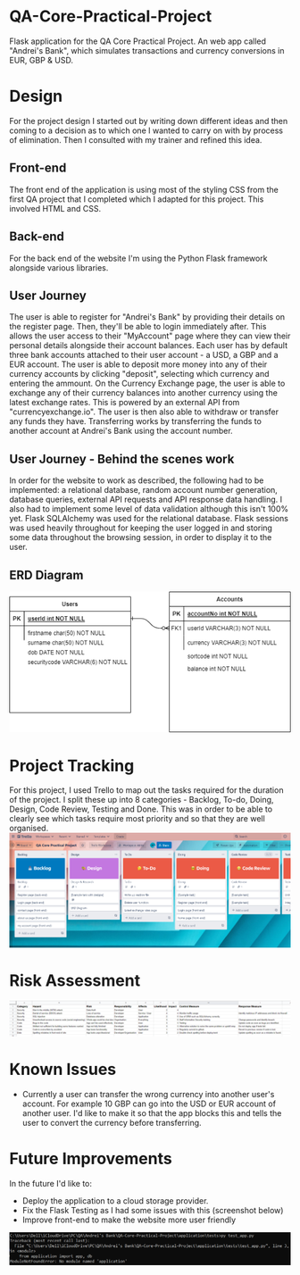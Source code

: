 # QA-Core-Practical-Project
Flask application for the QA Core Practical Project. An web app called "Andrei's Bank", which simulates transactions and currency conversions in EUR, GBP &amp; USD.

# Design
For the project design I started out by writing down different ideas and then coming to a decision as to which one I wanted to carry on with by process of elimination. Then I consulted with my trainer and refined this idea.

## Front-end
The front end of the application is using most of the styling CSS from the first QA project that I completed which I adapted for this project. This involved HTML and CSS.

## Back-end
For the back end of the website I'm using the Python Flask framework alongside various libraries.

## User Journey
The user is able to register for "Andrei's Bank" by providing their details on the register page. Then, they'll be able to login immediately after. This allows the user access to their "MyAccount" page where they can view their personal details alongside their account balances. Each user has by default three bank accounts attached to their user account - a USD, a GBP and a EUR account. The user is able to deposit more money into any of their currency accounts by clicking "deposit", selecting which currency and entering the ammount. On the Currency Exchange page, the user is able to exchange any of their currency balances into another currency using the latest exchange rates. This is powered by an external API from "currencyexchange.io". The user is then also able to withdraw or transfer any funds they have. Transferring works by transferring the funds to another account at Andrei's Bank using the account number.

## User Journey - Behind the scenes work
In order for the website to work as described, the following had to be implemented: a relational database, random account number generation, database queries, external API requests and API response data handling. I also had to implement some level of data validation although this isn't 100% yet. Flask SQLAlchemy was used for the relational database. Flask sessions was used heavily throughout for keeping the user logged in and storing some data throughout the browsing session, in order to display it to the user.

## ERD Diagram
![ERD Diagram](ERD.png)

# Project Tracking
For this project, I used Trello to map out the tasks required for the duration of the project. I split these up into 8 categories - Backlog, To-do, Doing, Design, Code Review, Testing and Done. This was in order to be able to clearly see which tasks require most priority and so that they are well organised.
![ERD Diagram](trelloboard-snippet.PNG)

# Risk Assessment
![Risk Assessment](Risk-assessment-snippet.PNG)

# Known Issues
- Currently a user can transfer the wrong currency into another user's account. For example 10 GBP can go into the USD or EUR account of another user. I'd like to make it so that the app blocks this and tells the user to convert the currency before transferring.

# Future Improvements
In the future I'd like to: 
- Deploy the application to a cloud storage provider.
- Fix the Flask Testing as I had some issues with this (screenshot below)
- Improve front-end to make the website more user friendly

![Flask Testing Error](tests-error.PNG)